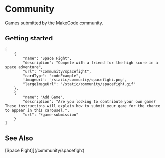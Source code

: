 # Community

Games submitted by the MakeCode community.

## Getting started

```codecard
[
    {
        "name": "Space Fight",
        "description": "Compete with a friend for the high score in a space adventure",
        "url": "/community/spacefight",
        "cardType": "codeExample",
        "imageUrl": "/static/community/spacefight.png",
        "largeImageUrl": "/static/community/spacefight.gif"
    },
    {
        "name": "Add Game",
        "description": "Are you looking to contribute your own game? These instructions will explain how to submit your game for the chance to appear in this carousel.",
        "url": "/game-submission"
    }
]
```

## See Also

[Space Fight]](/community/spacefight)
